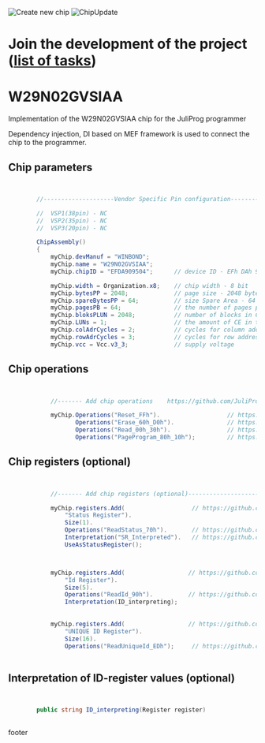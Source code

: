 ![Create new chip](https://github.com/JuliProg/W29N02GVSIAA/workflows/Create%20new%20chip/badge.svg?event=repository_dispatch)
![ChipUpdate](https://github.com/JuliProg/W29N02GVSIAA/workflows/ChipUpdate/badge.svg)
# Join the development of the project ([list of tasks](https://github.com/users/JuliProg/projects/1))


# W29N02GVSIAA
Implementation of the W29N02GVSIAA chip for the JuliProg programmer

Dependency injection, DI based on MEF framework is used to connect the chip to the programmer.

<section class = "listing">

# Chip parameters
```c#


        //--------------------Vendor Specific Pin configuration---------------------------

        //  VSP1(38pin) - NC    
        //  VSP2(35pin) - NC
        //  VSP3(20pin) - NC

        ChipAssembly()
        {
            myChip.devManuf = "WINBOND";
            myChip.name = "W29N02GVSIAA";
            myChip.chipID = "EFDA909504";      // device ID - EFh DAh 90h 95h 04h (w29n02gv_reva.pdf page 26)

            myChip.width = Organization.x8;    // chip width - 8 bit
            myChip.bytesPP = 2048;             // page size - 2048 byte (2Kb)
            myChip.spareBytesPP = 64;          // size Spare Area - 64 byte
            myChip.pagesPB = 64;               // the number of pages per block - 64 
            myChip.bloksPLUN = 2048;           // number of blocks in CE - 2048
            myChip.LUNs = 1;                   // the amount of CE in the chip
            myChip.colAdrCycles = 2;           // cycles for column addressing
            myChip.rowAdrCycles = 3;           // cycles for row addressing 
            myChip.vcc = Vcc.v3_3;             // supply voltage

```
# Chip operations
```c#


            //------- Add chip operations    https://github.com/JuliProg/Wiki#command-set----------------------------------------------------

            myChip.Operations("Reset_FFh").                   // https://github.com/JuliProg/Wiki/wiki/Command-Sets#reset_ffhdll
                   Operations("Erase_60h_D0h").               // https://github.com/JuliProg/Wiki/wiki/Command-Sets#erase_60h_d0hdll
                   Operations("Read_00h_30h").                // https://github.com/JuliProg/Wiki/wiki/Command-Sets#read_00h_30hdll
                   Operations("PageProgram_80h_10h");         // https://github.com/JuliProg/Wiki/wiki/Command-Sets#pageprogram_80h_10hdll

```
# Chip registers (optional)
```c#


            //------- Add chip registers (optional)----------------------------------------------------

            myChip.registers.Add(                   // https://github.com/JuliProg/Wiki/wiki/StatusRegister
                "Status Register").
                Size(1).
                Operations("ReadStatus_70h").       // https://github.com/JuliProg/Wiki/wiki/Status-Register-operations#readstatus_70hdll
                Interpretation("SR_Interpreted").   // https://github.com/JuliProg/Wiki/wiki/Status-Register-Interpretation
                UseAsStatusRegister();



            myChip.registers.Add(                  // https://github.com/JuliProg/Wiki/wiki/ID-Register
                "Id Register").
                Size(5).
                Operations("ReadId_90h").          // https://github.com/JuliProg/Wiki/wiki/ID-Register-operations#readid_90hdll     
                Interpretation(ID_interpreting);
            
           
            myChip.registers.Add(                  // https://github.com/JuliProg/Wiki/wiki/UNIQUE-ID-Register
                "UNIQUE ID Register").
                Size(16).
                Operations("ReadUniqueId_EDh");     // https://github.com/JuliProg/Wiki/wiki/UNIQUE-ID-Register-operations         
                

```
# Interpretation of ID-register values ​​(optional)
```c#


        public string ID_interpreting(Register register)   
        
```
</section>













footer
